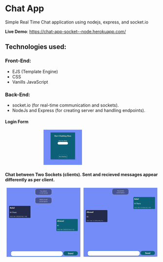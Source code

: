 # Chat App
Simple Real Time Chat application using nodejs, express, and socket.io

**Live Demo**: https://chat-app-socket--node.herokuapp.com/

## Technologies used:
### **Front-End**:
- EJS (Template Engine)
- CSS
- Vanills JavaScript

### **Back-End**:
- socket.io (for real-time communication and sockets).
- NodeJs and Express (for creating server and handling endpoints).

#### Login Form

<div style='margin: 0 auto; width: 50%;'>
    <img src='./assets/images/login.PNG' width='50%'>
</div>

#### Chat between Two Sockets (clients). Sent and recieved messages appear differently as per client.

<div style='display: flex; justify-content: space-around;'>
    <img src='./assets/images/chat-1.PNG' width='48%' >
    <img src='./assets/images/chat-2.PNG' width='48%' >
</div>